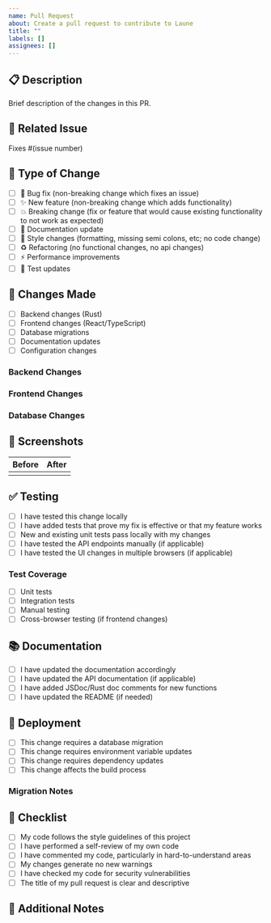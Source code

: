 ```yaml
---
name: Pull Request
about: Create a pull request to contribute to Laune
title: ""
labels: []
assignees: []
---
```


## 📋 Description

Brief description of the changes in this PR.

## 🔗 Related Issue

Fixes #(issue number)

## 🧪 Type of Change

- [ ] 🐛 Bug fix (non-breaking change which fixes an issue)
- [ ] ✨ New feature (non-breaking change which adds functionality)
- [ ] 💥 Breaking change (fix or feature that would cause existing functionality to not work as expected)
- [ ] 📝 Documentation update
- [ ] 🎨 Style changes (formatting, missing semi colons, etc; no code change)
- [ ] ♻️ Refactoring (no functional changes, no api changes)
- [ ] ⚡ Performance improvements
- [ ] 🧪 Test updates

## 🧰 Changes Made

- [ ] Backend changes (Rust)
- [ ] Frontend changes (React/TypeScript)
- [ ] Database migrations
- [ ] Documentation updates
- [ ] Configuration changes

### Backend Changes

<!-- Describe any backend/API changes -->

### Frontend Changes

<!-- Describe any UI/UX changes -->

### Database Changes

<!-- Describe any database schema changes -->

## 📸 Screenshots

<!-- If your changes affect the UI, please include screenshots -->

| Before              | After               |
| ------------------- | ------------------- |
| <!-- screenshot --> | <!-- screenshot --> |

## ✅ Testing

- [ ] I have tested this change locally
- [ ] I have added tests that prove my fix is effective or that my feature works
- [ ] New and existing unit tests pass locally with my changes
- [ ] I have tested the API endpoints manually (if applicable)
- [ ] I have tested the UI changes in multiple browsers (if applicable)

### Test Coverage

<!-- Describe what you've tested -->

- [ ] Unit tests
- [ ] Integration tests
- [ ] Manual testing
- [ ] Cross-browser testing (if frontend changes)

## 📚 Documentation

- [ ] I have updated the documentation accordingly
- [ ] I have updated the API documentation (if applicable)
- [ ] I have added JSDoc/Rust doc comments for new functions
- [ ] I have updated the README (if needed)

## 🔄 Deployment

- [ ] This change requires a database migration
- [ ] This change requires environment variable updates
- [ ] This change requires dependency updates
- [ ] This change affects the build process

### Migration Notes

<!-- If this requires special deployment steps, describe them here -->

## 🤔 Checklist

- [ ] My code follows the style guidelines of this project
- [ ] I have performed a self-review of my own code
- [ ] I have commented my code, particularly in hard-to-understand areas
- [ ] My changes generate no new warnings
- [ ] I have checked my code for security vulnerabilities
- [ ] The title of my pull request is clear and descriptive

## 🔗 Additional Notes

<!-- Add any additional notes, concerns, or context here -->
